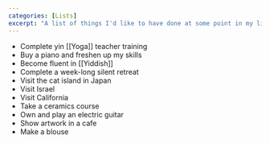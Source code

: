 ```yaml
---
categories: [Lists]
excerpt: "A list of things I'd like to have done at some point in my life"
---
```

- Complete yin [[Yoga]] teacher training
- Buy a piano and freshen up my skills
- Become fluent in [[Yiddish]]
- Complete a week-long silent retreat
- Visit the cat island in Japan
- Visit Israel
- Visit California
- Take a ceramics course
- Own and play an electric guitar
- Show artwork in a cafe
- Make a blouse